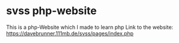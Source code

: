 # svss php-website
 This is a php-Website which I made to learn php
Link to the website: https://davebrunner.111mb.de/svss/pages/index.php
